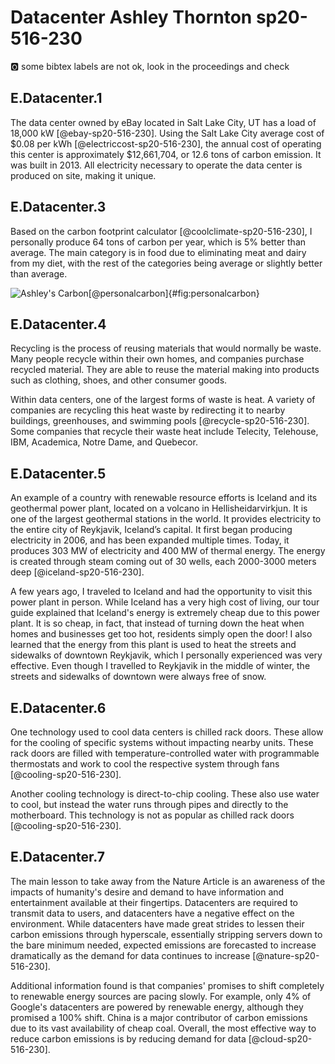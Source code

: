 # Datacenter Ashley Thornton sp20-516-230

:o2: some bibtex labels are not ok, look in the proceedings and check

## E.Datacenter.1

The data center owned by eBay located in Salt Lake City, UT has a load of 18,000 kW [@ebay-sp20-516-230]. Using the Salt Lake City average cost of $0.08 per kWh [@electriccost-sp20-516-230], the annual cost of operating this center is approximately $12,661,704, or 12.6 tons of carbon emission. It was built in 2013. All electricity necessary to operate the data center is produced on site, making it unique.

## E.Datacenter.3

Based on the carbon footprint calculator [@coolclimate-sp20-516-230], I personally produce 64 tons of carbon per year, which is 5% better than average. The main category is in food due to eliminating meat and dairy from my diet, with the rest of the categories being average or slightly better than average.

![Ashley's Carbon[@personalcarbon]](personalcarbon.png){#fig:personalcarbon}

## E.Datacenter.4

Recycling is the process of reusing materials that would normally be waste. Many people recycle within their own homes, and companies purchase recycled material. They are able to reuse the material making into products such as clothing, shoes, and other consumer goods.

Within data centers, one of the largest forms of waste is heat. A variety of companies are recycling this heat waste by redirecting it to nearby buildings, greenhouses, and swimming pools [@recycle-sp20-516-230]. Some companies that recycle their waste heat include Telecity, Telehouse, IBM, Academica, Notre Dame, and Quebecor.

## E.Datacenter.5

An example of a country with renewable resource efforts is Iceland and its geothermal power plant, located on a volcano in Hellisheidarvirkjun. It is one of the largest geothermal stations in the world. It provides electricity to the entire city of Reykjavik, Iceland’s capital. It first began producing electricity in 2006, and has been expanded multiple times. Today, it produces 303 MW of electricity and 400 MW of thermal energy. The energy is created through steam coming out of 30 wells, each 2000-3000 meters deep [@iceland-sp20-516-230].

A few years ago, I traveled to Iceland and had the opportunity to visit this power plant in person. While Iceland has a very high cost of living, our tour guide explained that Iceland's energy is extremely cheap due to this power plant. It is so cheap, in fact, that instead of turning down the heat when homes and businesses get too hot, residents simply open the door! I also learned that the energy from this plant is used to heat the streets and sidewalks of downtown Reykjavik, which I personally experienced was very effective. Even though I travelled to Reykjavik in the middle of winter, the streets and sidewalks of downtown were always free of snow.

## E.Datacenter.6

One technology used to cool data centers is chilled rack doors. These allow for the cooling of specific systems without impacting nearby units. These rack doors are filled with temperature-controlled water with programmable thermostats and work to cool the respective system through fans [@cooling-sp20-516-230].

Another cooling technology is direct-to-chip cooling. These also use water to cool, but instead the water runs through pipes and directly to the motherboard. This technology is not as popular as chilled rack doors [@cooling-sp20-516-230].

## E.Datacenter.7

The main lesson to take away from the Nature Article is an awareness of the impacts of humanity's desire and demand to have information and entertainment available at their fingertips. Datacenters are required to transmit data to users, and datacenters have a negative effect on the environment. While datacenters have made great strides to lessen their carbon emissions through hyperscale, essentially stripping servers down to the bare minimum needed, expected emissions are forecasted to increase dramatically as the demand for data continues to increase [@nature-sp20-516-230].

Additional information found is that companies' promises to shift completely to renewable energy sources are pacing slowly. For example, only 4% of Google's datacenters are powered by renewable energy, although they promised a 100% shift. China is a major contributor of carbon emissions due to its vast availability of cheap coal. Overall, the most effective way to reduce carbon emissions is by reducing demand for data [@cloud-sp20-516-230].
